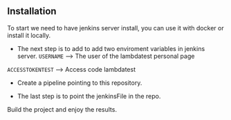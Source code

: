 ## Installation

To start we need to have jenkins server install, you can use it with docker or install it locally.

* The next step is to add to add two enviroment variables in jenkins server.
`USERNAME` --> The user of the lambdatest personal page

`ACCESSTOKENTEST` --> Access code lambdatest

* Create a pipeline pointing to this repository.

* The last step is to point the jenkinsFile in the repo.

Build the project and enjoy the results.
